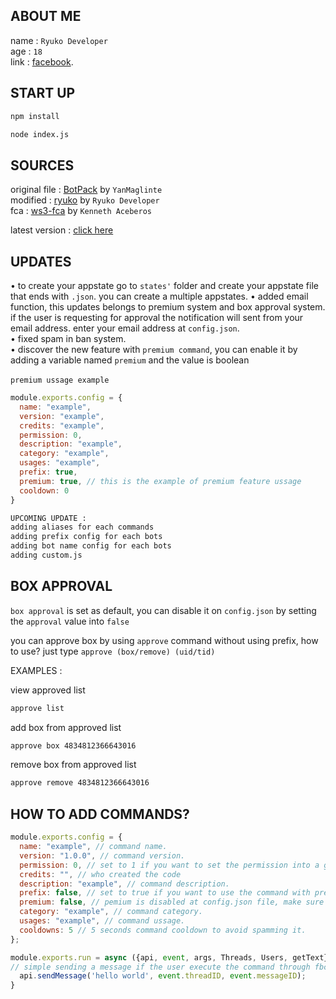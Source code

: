 ## ABOUT ME

name : ```Ryuko Developer```</br>
age : ```18```</br>
link : [facebook](https://www.facebook.com/ryukodev).</br>
## START UP

```txt
npm install
```
```txt
node index.js
```

## SOURCES

original file : [BotPack](https://replit.com/@YanMaglinte/BotPack?v=1) by ```YanMaglinte```</br>
modified : [ryuko](https://github.com/ryukodeveloper/Ryuko-V4) by ```Ryuko Developer```</br>
fca : [ws3-fca](https://www.npmjs.com/package/ws3-fca) by ```Kenneth Aceberos```

latest version : [click here](https://www.github.com/ryukodeveloper/Ryuko-V5)

## UPDATES

• to create your appstate go to ``states'`` folder and create your appstate file that ends with ``.json``. you can create a multiple appstates.
• added email function, this updates belongs to premium system and box approval system. if the user is requesting for approval the notification will sent from your email address. enter your email address at ``config.json``.</br>
• fixed spam in ban system.</br>
• discover the new feature with ```premium command```, you can enable it by adding a variable named ```premium``` and the value is boolean</br></br>
```premium ussage example```
```js
module.exports.config = {
  name: "example",
  version: "example",
  credits: "example",
  permission: 0,
  description: "example",
  category: "example",
  usages: "example",
  prefix: true,
  premium: true, // this is the example of premium feature ussage
  cooldown: 0
}
```
```txt
UPCOMING UPDATE :
adding aliases for each commands
adding prefix config for each bots
adding bot name config for each bots
adding custom.js
```

## BOX APPROVAL

``box approval`` is set as default, you can disable it on ``config.json`` by setting the ``approval`` value into ``false``</br>

you can approve box by using ``approve`` command without using prefix, how to use? just type ``approve (box/remove) (uid/tid)``</br>

EXAMPLES : </br>

view approved list 
```txt 
approve list
```
add box from approved list 
```txt
approve box 4834812366643016
```
remove box from approved list 
```txt
approve remove 4834812366643016
```

## HOW TO ADD COMMANDS?
```js
module.exports.config = {
  name: "example", // command name.
  version: "1.0.0", // command version.
  permission: 0, // set to 1 if you want to set the permission into a group admins, set to 2 if you want to set the permission into a bot admins, set to 3 if you want to set the permission into a bot operators.
  credits: "", // who created the code
  description: "example", // command description.
  prefix: false, // set to true if you want to use the command with prefix, set to false if you want to use the commands without prefix.
  premium: false, // pemium is disabled at config.json file, make sure to turn it on to unlock thi feature.
  category: "example", // command category.
  usages: "example", // command ussage.
  cooldowns: 5 // 5 seconds command cooldown to avoid spamming it.
};

module.exports.run = async ({api, event, args, Threads, Users, getText}) => {
// simple sending a message if the user execute the command through fbchat
  api.sendMessage('hello world', event.threadID, event.messageID);
}
```
